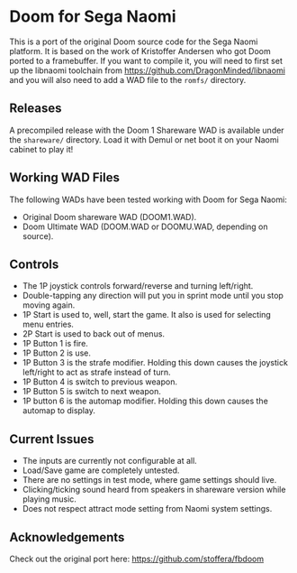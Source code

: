 # Doom for Sega Naomi

This is a port of the original Doom source code for the Sega Naomi platform. It is based on the work of
Kristoffer Andersen who got Doom ported to a framebuffer. If you want to compile it, you will need to
first set up the libnaomi toolchain from https://github.com/DragonMinded/libnaomi and you will also need
to add a WAD file to the `romfs/` directory.

## Releases

A precompiled release with the Doom 1 Shareware WAD is available under the `shareware/` directory. Load
it with Demul or net boot it on your Naomi cabinet to play it!

## Working WAD Files

The following WADs have been tested working with Doom for Sega Naomi:

* Original Doom shareware WAD (DOOM1.WAD).
* Doom Ultimate WAD (DOOM.WAD or DOOMU.WAD, depending on source).

## Controls

* The 1P joystick controls forward/reverse and turning left/right.
* Double-tapping any direction will put you in sprint mode until you stop moving again.
* 1P Start is used to, well, start the game. It also is used for selecting menu entries.
* 2P Start is used to back out of menus.
* 1P Button 1 is fire.
* 1P Button 2 is use.
* 1P Button 3 is the strafe modifier. Holding this down causes the joystick left/right to act as strafe instead of turn.
* 1P Button 4 is switch to previous weapon.
* 1P Button 5 is switch to next weapon.
* 1P button 6 is the automap modifier. Holding this down causes the automap to display.

## Current Issues

* The inputs are currently not configurable at all.
* Load/Save game are completely untested.
* There are no settings in test mode, where game settings should live.
* Clicking/ticking sound heard from speakers in shareware version while playing music.
* Does not respect attract mode setting from Naomi system settings.

## Acknowledgements

Check out the original port here: https://github.com/stoffera/fbdoom
